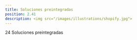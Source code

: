 ```yaml
---
title: Soluciones preintegradas
position: 2.41
description: <img src="/images/illustrations/shopify.jpg">
---
```


24 Soluciones preintegradas
